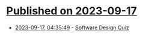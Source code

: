 # [Published on 2023-09-17](index.md)

* [2023-09-17, 04:35:49](https://lobste.rs/s/ukoj9o/software_design_quiz) - [Software Design Quiz](https://mirdin.com/quizzes/software-design-quiz/)
